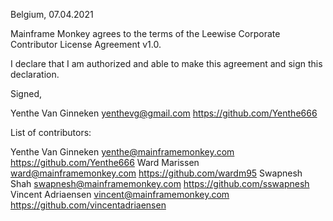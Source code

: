 Belgium, 07.04.2021

Mainframe Monkey agrees to the terms of the Leewise Corporate Contributor License
Agreement v1.0.

I declare that I am authorized and able to make this agreement and sign this
declaration.

Signed, 

Yenthe Van Ginneken yenthevg@gmail.com https://github.com/Yenthe666

List of contributors:

Yenthe Van Ginneken yenthe@mainframemonkey.com https://github.com/Yenthe666
Ward Marissen ward@mainframemonkey.com https://github.com/wardm95
Swapnesh Shah swapnesh@mainframemonkey.com https://github.com/sswapnesh
Vincent Adriaensen vincent@mainframemonkey.com https://github.com/vincentadriaensen
